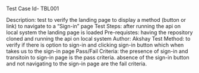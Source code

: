 Test Case Id- TBL001

Description: test to verify the landing page to display a method (button or link) to navigate to a “Sign-in” page
Test Steps: after running the api on local system the landing page is loaded 
Pre-requistes: having the repository cloned and running the api on local system
Author: Akshay
Test Method: to verify if there is option to sign-in and clicking sign-in button which when takes us to the sign-in page
Pass/Fail Criteria: the presence of sign-in and transitoin to sign-in page is the pass criteria. absence of the sign-in button  and not navigating to the sign-in page are the fail criteria.

